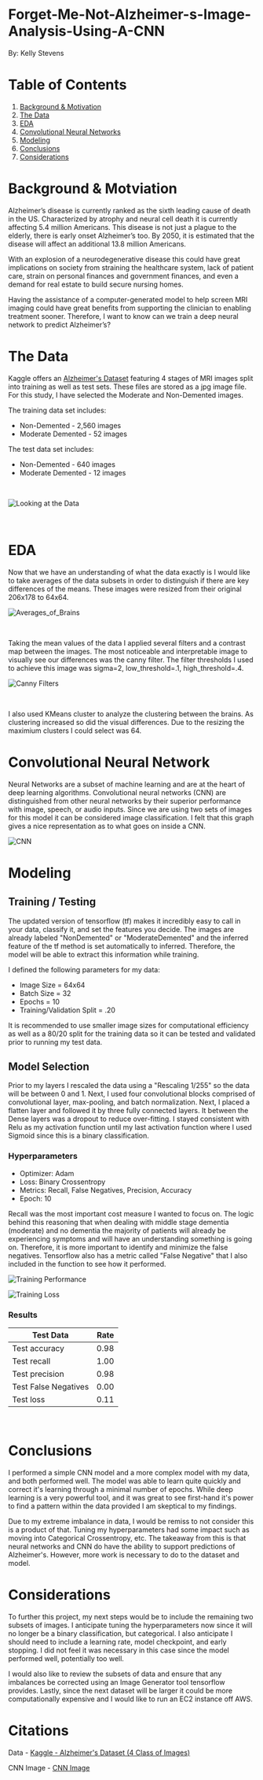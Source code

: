# Forget-Me-Not-Alzheimer-s-Image-Analysis-Using-A-CNN
By: Kelly Stevens 

# Table of Contents
1. [Background & Motivation](#Background-&-Motivation)
2. [The Data](#The_Data)
3. [EDA](#EDA)
4. [Convolutional Neural Networks](#Convolutional-Neural-Networks)
5. [Modeling](#Tuning_and_Model-Evaluation)
6. [Conclusions](#Conclusions)
7. [Considerations](#Considerations)


# Background & Motviation
Alzheimer’s disease is currently ranked as the sixth leading cause of death in the US. Characterized by atrophy and neural cell death it is currently affecting 5.4 million Americans. 
This disease is not just a plague to the elderly, there is early onset Alzheimer’s too. By 2050, it is estimated that the disease will affect an additional 13.8 million Americans. 

With an explosion of a neurodegenerative disease this could have great implications on society from straining the healthcare system, lack of patient care, strain on personal finances and government finances, and even a demand for real estate to build secure nursing homes. 

Having the assistance of a computer-generated model to help screen MRI imaging could have great benefits from supporting the clinician to enabling treatment sooner. Therefore, I want to know can we train a deep neural network to predict Alzheimer’s?


# The Data
Kaggle offers an [Alzheimer's Dataset](https://www.kaggle.com/tourist55/alzheimers-dataset-4-class-of-images) featuring 4 stages of MRI images split into training as well as test sets. These files are stored as a jpg image file. For this study, I have selected the Moderate and Non-Demented images. 

The training data set includes:
* Non-Demented - 2,560 images
* Moderate Demented - 52 images

The test data set includes:
* Non-Demented - 640 images
* Moderate Demented - 12 images

<br>

![Looking at the Data ](images/the_data.jpg)

<br> 

# EDA

Now that we have an understanding of what the data exactly is I would like to take averages of the data subsets in order to distinguish if there are key differences of the means. These images were resized from their original 206x178 to 64x64. 
<br>

![Averages_of_Brains ](images/averages_of_brains.jpg)

<br> 

Taking the mean values of the data I applied several filters and a contrast map between the images. The most noticeable and interpretable image to visually see our differences was the canny filter. The filter thresholds I used to achieve this image was sigma=2, low_threshold=.1, high_threshold=.4.
<br>

![Canny Filters ](images/canny_filtersjpg.png)

<br>

I also used KMeans cluster to analyze the clustering between the brains. As clustering increased so did the visual differences. Due to the resizing the maximium clusters I could select was 64.

# Convolutional Neural Network 
Neural Networks are a subset of machine learning and are at the heart of deep learning algorithms. Convolutional neural networks (CNN) are distinguished from other neural networks by their superior performance with image, speech, or audio inputs. Since we are using two sets of images for this model it can be considered image classification. I felt that this graph gives a nice representation as to what goes on inside a CNN.

![CNN ](images/cnn.jpg)


# Modeling 
## **Training / Testing**
The updated version of tensorflow (tf) makes it incredibly easy to call in your data, classify it, and set the features you decide. The images are already labeled "NonDemented" or "ModerateDemented" and the inferred feature of the tf method is set automatically to inferred. Therefore, the model will be able to extract this information while training. 

I defined the following parameters for my data: 
* Image Size = 64x64
* Batch Size = 32
* Epochs = 10
* Training/Validation Split = .20

It is recommended to use smaller image sizes for computational efficiency as well as a 80/20 split for the training data so it can be tested and validated prior to running my test data.

## **Model Selection**
Prior to my layers I rescaled the data using a "Rescaling 1/255" so the data will be between 0 and 1.
Next, I used four convolutional blocks comprised of convolutional layer, max-pooling, and batch normalization. Next, I placed a flatten layer and followed it by three fully connected layers. It between the Dense layers was a dropout to reduce over-fitting. I stayed consistent with Relu as my activation function until my last activation function where I used Sigmoid since this is a binary classification. 

### **Hyperparameters**
* Optimizer: Adam 
* Loss: Binary Crossentropy 
* Metrics: Recall, False Negatives, Precision, Accuracy
* Epoch: 10

Recall was the most important cost measure I wanted to focus on. The logic behind this reasoning that when dealing with middle stage dementia (moderate) and no dementia the majority of patients will already be experiencing symptoms and will have an understanding something is going on. Therefore, it is more important to identify and minimize the false negatives. Tensorflow also has a metric called "False Negative" that I also included in the function to see how it performed.

![Training Performance ](images/performance.jpg)

![Training Loss](images/loss.jpg)



### **Results** 
|  Test Data       |  Rate  
| --------------- |-------:|
| Test accuracy   |	0.98   |
| Test recall     | 1.00   | 
| Test precision  | 0.98   | 
| Test False Negatives | 0.00 | 
| Test loss         | 0.11   | 

<br>

# Conclusions 

I performed a simple CNN model and a more complex model with my data, and both performed well. The model was able to learn quite quickly and correct it's learning through a minimal number of epochs. While deep learning is a very powerful tool, and it was great to see first-hand it's power to find a pattern within the data provided I am skeptical to my findings. 

Due to my extreme imbalance in data, I would be remiss to not consider this is a product of that. Tuning my hyperparameters had some impact such as moving into Categorical Crossentropy, etc. The takeaway from this is that neural networks and CNN do have the ability to support predictions of Alzheimer's. However, more work is necessary to do to the dataset and model. 


# Considerations
To further this project, my next steps would be to include the remaining two subsets of images. I anticipate tuning the hyperparameters now since it will no longer be a binary classification, but categorical. I also anticipate I should need to include a learning rate, model checkpoint, and early stopping. I did not feel it was necessary in this case since the model performed well, potentially too well. 

I would also like to review the subsets of data and ensure that any imbalances be corrected using an Image Generator tool tensorflow provides. Lastly, since the next dataset will be larger it could be more computationally expensive and I would like to run an EC2 instance off AWS. 

# Citations 
Data - 
[Kaggle - Alzheimer's Dataset (4 Class of Images)](https://www.kaggle.com/tourist55/alzheimers-dataset-4-class-of-images)

CNN Image  - 
[CNN Image](https://www.kaggle.com/tourist55/alzheimers-dataset-4-class-of-images)
